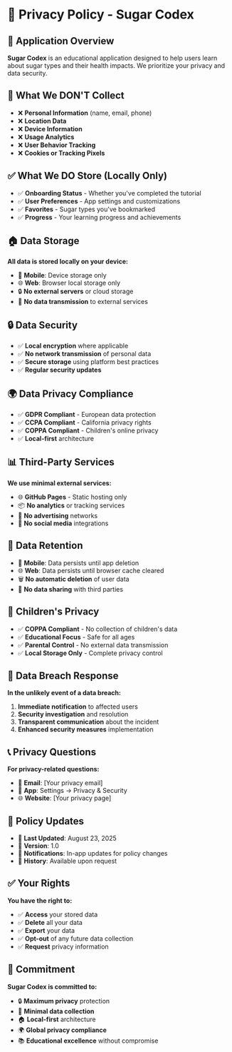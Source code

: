 # 🔐 Privacy Policy - Sugar Codex

## 📱 Application Overview

**Sugar Codex** is an educational application designed to help users learn about sugar types and their health impacts. We prioritize your privacy and data security.

## 🚫 What We DON'T Collect

- ❌ **Personal Information** (name, email, phone)
- ❌ **Location Data**
- ❌ **Device Information**
- ❌ **Usage Analytics**
- ❌ **User Behavior Tracking**
- ❌ **Cookies or Tracking Pixels**

## ✅ What We DO Store (Locally Only)

- ✅ **Onboarding Status** - Whether you've completed the tutorial
- ✅ **User Preferences** - App settings and customizations
- ✅ **Favorites** - Sugar types you've bookmarked
- ✅ **Progress** - Your learning progress and achievements

## 🏠 Data Storage

**All data is stored locally on your device:**
- 📱 **Mobile**: Device storage only
- 🌐 **Web**: Browser local storage only
- 🔒 **No external servers** or cloud storage
- 🚫 **No data transmission** to external services

## 🔒 Data Security

- ✅ **Local encryption** where applicable
- ✅ **No network transmission** of personal data
- ✅ **Secure storage** using platform best practices
- ✅ **Regular security updates**

## 🌍 Data Privacy Compliance

- ✅ **GDPR Compliant** - European data protection
- ✅ **CCPA Compliant** - California privacy rights
- ✅ **COPPA Compliant** - Children's online privacy
- ✅ **Local-first** architecture

## 📊 Third-Party Services

**We use minimal external services:**
- 🌐 **GitHub Pages** - Static hosting only
- 📦 **No analytics** or tracking services
- 🚫 **No advertising** networks
- 🚫 **No social media** integrations

## 🔐 Data Retention

- 📱 **Mobile**: Data persists until app deletion
- 🌐 **Web**: Data persists until browser cache cleared
- 🗑️ **No automatic deletion** of user data
- 🚫 **No data sharing** with third parties

## 👥 Children's Privacy

- ✅ **COPPA Compliant** - No collection of children's data
- ✅ **Educational Focus** - Safe for all ages
- ✅ **Parental Control** - No external data transmission
- ✅ **Local Storage Only** - Complete privacy control

## 🚨 Data Breach Response

**In the unlikely event of a data breach:**
1. **Immediate notification** to affected users
2. **Security investigation** and resolution
3. **Transparent communication** about the incident
4. **Enhanced security measures** implementation

## 📞 Privacy Questions

**For privacy-related questions:**
- 📧 **Email**: [Your privacy email]
- 📱 **App**: Settings → Privacy & Security
- 🌐 **Website**: [Your privacy page]

## 🔄 Policy Updates

- 📅 **Last Updated**: August 23, 2025
- 📝 **Version**: 1.0
- 🔔 **Notifications**: In-app updates for policy changes
- 📖 **History**: Available upon request

## ✅ Your Rights

**You have the right to:**
- ✅ **Access** your stored data
- ✅ **Delete** all your data
- ✅ **Export** your data
- ✅ **Opt-out** of any future data collection
- ✅ **Request** privacy information

## 🎯 Commitment

**Sugar Codex is committed to:**
- 🔒 **Maximum privacy** protection
- 🚫 **Minimal data collection**
- 🏠 **Local-first** architecture
- 🌍 **Global privacy compliance**
- 📚 **Educational excellence** without compromise
